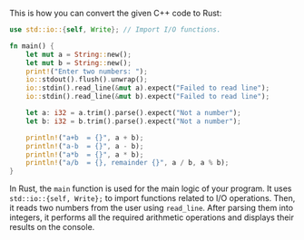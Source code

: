 This is how you can convert the given C++ code to Rust:
```rust
use std::io::{self, Write}; // Import I/O functions.

fn main() {
    let mut a = String::new();
    let mut b = String::new();
    print!("Enter two numbers: ");
    io::stdout().flush().unwrap();
    io::stdin().read_line(&mut a).expect("Failed to read line");
    io::stdin().read_line(&mut b).expect("Failed to read line");

    let a: i32 = a.trim().parse().expect("Not a number");
    let b: i32 = b.trim().parse().expect("Not a number");

    println!("a+b  = {}", a + b);
    println!("a-b  = {}", a - b);
    println!("a*b  = {}", a * b);
    println!("a/b  = {}, remainder {}", a / b, a % b);
}
```
In Rust, the `main` function is used for the main logic of your program. It uses `std::io::{self, Write};` to import functions related to I/O operations.
Then, it reads two numbers from the user using `read_line`. After parsing them into integers, it performs all the required arithmetic operations and displays their results on the console.
